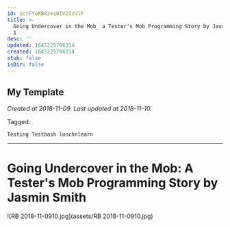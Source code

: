 ```yaml
---
id: 1ctFYuKB8zei6tV2IzVlF
title: >-
  Going Undercover in the Mob_ a Tester's Mob Programming Story by Jasmin Smith
  1
desc: ''
updated: 1645225706314
created: 1645225706314
stub: false
isDir: false
---
```

My Template
---

_Created at 2018-11-09._
_Last updated at 2018-11-10._



Tagged: 
```
Testing Testbash lunchnlearn
```


---

# Going Undercover in the Mob: A Tester's Mob Programming Story by Jasmin Smith


![RB 2018-11-0910.jpg](assets/RB 2018-11-0910.jpg)


